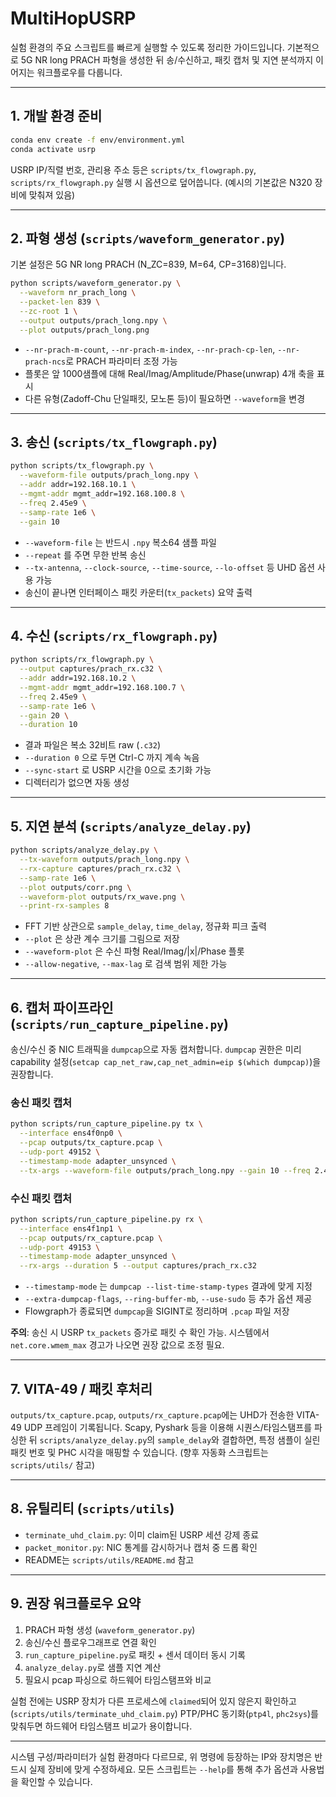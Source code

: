 # MultiHopUSRP

실험 환경의 주요 스크립트를 빠르게 실행할 수 있도록 정리한 가이드입니다. 기본적으로 5G NR long PRACH 파형을 생성한 뒤 송/수신하고, 패킷 캡처 및 지연 분석까지 이어지는 워크플로우를 다룹니다.

---

## 1. 개발 환경 준비

```bash
conda env create -f env/environment.yml
conda activate usrp
```

USRP IP/직렬 번호, 관리용 주소 등은 `scripts/tx_flowgraph.py`, `scripts/rx_flowgraph.py` 실행 시 옵션으로 덮어씁니다. (예시의 기본값은 N320 장비에 맞춰져 있음)

---

## 2. 파형 생성 (`scripts/waveform_generator.py`)

기본 설정은 5G NR long PRACH (N_ZC=839, M=64, CP=3168)입니다.

```bash
python scripts/waveform_generator.py \
  --waveform nr_prach_long \
  --packet-len 839 \
  --zc-root 1 \
  --output outputs/prach_long.npy \
  --plot outputs/prach_long.png
```

- `--nr-prach-m-count`, `--nr-prach-m-index`, `--nr-prach-cp-len`, `--nr-prach-ncs`로 PRACH 파라미터 조정 가능  
- 플롯은 앞 1000샘플에 대해 Real/Imag/Amplitude/Phase(unwrap) 4개 축을 표시  
- 다른 유형(Zadoff-Chu 단일패킷, 모노톤 등)이 필요하면 `--waveform`을 변경

---

## 3. 송신 (`scripts/tx_flowgraph.py`)

```bash
python scripts/tx_flowgraph.py \
  --waveform-file outputs/prach_long.npy \
  --addr addr=192.168.10.1 \
  --mgmt-addr mgmt_addr=192.168.100.8 \
  --freq 2.45e9 \
  --samp-rate 1e6 \
  --gain 10
```

- `--waveform-file` 는 반드시 `.npy` 복소64 샘플 파일  
- `--repeat` 를 주면 무한 반복 송신  
- `--tx-antenna`, `--clock-source`, `--time-source`, `--lo-offset` 등 UHD 옵션 사용 가능  
- 송신이 끝나면 인터페이스 패킷 카운터(`tx_packets`) 요약 출력

---

## 4. 수신 (`scripts/rx_flowgraph.py`)

```bash
python scripts/rx_flowgraph.py \
  --output captures/prach_rx.c32 \
  --addr addr=192.168.10.2 \
  --mgmt-addr mgmt_addr=192.168.100.7 \
  --freq 2.45e9 \
  --samp-rate 1e6 \
  --gain 20 \
  --duration 10
```

- 결과 파일은 복소 32비트 raw (`.c32`)  
- `--duration 0` 으로 두면 Ctrl-C 까지 계속 녹음  
- `--sync-start` 로 USRP 시간을 0으로 초기화 가능  
- 디렉터리가 없으면 자동 생성

---

## 5. 지연 분석 (`scripts/analyze_delay.py`)

```bash
python scripts/analyze_delay.py \
  --tx-waveform outputs/prach_long.npy \
  --rx-capture captures/prach_rx.c32 \
  --samp-rate 1e6 \
  --plot outputs/corr.png \
  --waveform-plot outputs/rx_wave.png \
  --print-rx-samples 8
```

- FFT 기반 상관으로 `sample_delay`, `time_delay`, 정규화 피크 출력  
- `--plot` 은 상관 계수 크기를 그림으로 저장  
- `--waveform-plot` 은 수신 파형 Real/Imag/|x|/Phase 플롯  
- `--allow-negative`, `--max-lag` 로 검색 범위 제한 가능

---

## 6. 캡처 파이프라인 (`scripts/run_capture_pipeline.py`)

송신/수신 중 NIC 트래픽을 `dumpcap`으로 자동 캡처합니다. `dumpcap` 권한은 미리 capability 설정(`setcap cap_net_raw,cap_net_admin=eip $(which dumpcap)`)을 권장합니다.

### 송신 패킷 캡처
```bash
python scripts/run_capture_pipeline.py tx \
  --interface ens4f0np0 \
  --pcap outputs/tx_capture.pcap \
  --udp-port 49152 \
  --timestamp-mode adapter_unsynced \
  --tx-args --waveform-file outputs/prach_long.npy --gain 10 --freq 2.45e9
```

### 수신 패킷 캡처
```bash
python scripts/run_capture_pipeline.py rx \
  --interface ens4f1np1 \
  --pcap outputs/rx_capture.pcap \
  --udp-port 49153 \
  --timestamp-mode adapter_unsynced \
  --rx-args --duration 5 --output captures/prach_rx.c32
```

- `--timestamp-mode` 는 `dumpcap --list-time-stamp-types` 결과에 맞게 지정  
- `--extra-dumpcap-flags`, `--ring-buffer-mb`, `--use-sudo` 등 추가 옵션 제공  
- Flowgraph가 종료되면 `dumpcap`을 SIGINT로 정리하며 `.pcap` 파일 저장

**주의**: 송신 시 USRP `tx_packets` 증가로 패킷 수 확인 가능. 시스템에서 `net.core.wmem_max` 경고가 나오면 권장 값으로 조정 필요.

---

## 7. VITA-49 / 패킷 후처리

`outputs/tx_capture.pcap`, `outputs/rx_capture.pcap`에는 UHD가 전송한 VITA-49 UDP 프레임이 기록됩니다. Scapy, Pyshark 등을 이용해 시퀀스/타임스탬프를 파싱한 뒤 `scripts/analyze_delay.py`의 `sample_delay`와 결합하면, 특정 샘플이 실린 패킷 번호 및 PHC 시각을 매핑할 수 있습니다. (향후 자동화 스크립트는 `scripts/utils/` 참고)

---

## 8. 유틸리티 (`scripts/utils`)

- `terminate_uhd_claim.py`: 이미 claim된 USRP 세션 강제 종료  
- `packet_monitor.py`: NIC 통계를 감시하거나 캡처 중 드롭 확인  
- README는 `scripts/utils/README.md` 참고

---

## 9. 권장 워크플로우 요약

1. PRACH 파형 생성 (`waveform_generator.py`)  
2. 송신/수신 플로우그래프로 연결 확인  
3. `run_capture_pipeline.py`로 패킷 + 센서 데이터 동시 기록  
4. `analyze_delay.py`로 샘플 지연 계산  
5. 필요시 pcap 파싱으로 하드웨어 타임스탬프와 비교  

실험 전에는 USRP 장치가 다른 프로세스에 `claimed`되어 있지 않은지 확인하고(`scripts/utils/terminate_uhd_claim.py`) PTP/PHC 동기화(`ptp4l`, `phc2sys`)를 맞춰두면 하드웨어 타임스탬프 비교가 용이합니다.

---

시스템 구성/파라미터가 실험 환경마다 다르므로, 위 명령에 등장하는 IP와 장치명은 반드시 실제 장비에 맞게 수정하세요. 모든 스크립트는 `--help`를 통해 추가 옵션과 사용법을 확인할 수 있습니다.

